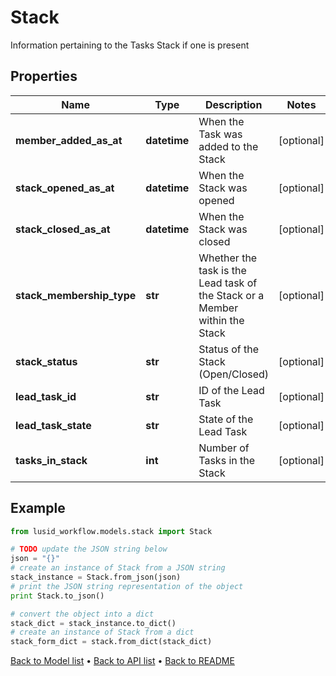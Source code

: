 # Stack

Information pertaining to the Tasks Stack if one is present

## Properties
Name | Type | Description | Notes
------------ | ------------- | ------------- | -------------
**member_added_as_at** | **datetime** | When the Task was added to the Stack | [optional] 
**stack_opened_as_at** | **datetime** | When the Stack was opened | [optional] 
**stack_closed_as_at** | **datetime** | When the Stack was closed | [optional] 
**stack_membership_type** | **str** | Whether the task is the Lead task of the Stack or a Member within the Stack | [optional] 
**stack_status** | **str** | Status of the Stack (Open/Closed) | [optional] 
**lead_task_id** | **str** | ID of the Lead Task | [optional] 
**lead_task_state** | **str** | State of the Lead Task | [optional] 
**tasks_in_stack** | **int** | Number of Tasks in the Stack | [optional] 

## Example

```python
from lusid_workflow.models.stack import Stack

# TODO update the JSON string below
json = "{}"
# create an instance of Stack from a JSON string
stack_instance = Stack.from_json(json)
# print the JSON string representation of the object
print Stack.to_json()

# convert the object into a dict
stack_dict = stack_instance.to_dict()
# create an instance of Stack from a dict
stack_form_dict = stack.from_dict(stack_dict)
```
[Back to Model list](../README.md#documentation-for-models) &#8226; [Back to API list](../README.md#documentation-for-api-endpoints) &#8226; [Back to README](../README.md)


